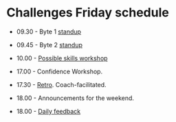 # Challenges Friday schedule

- 09.30 - Byte 1 [standup](../../pills/student_standups.md)
- 09.45 - Byte 2 [standup](../../pills/student_standups.md)
- 10.00 - [Possible skills workshop](../../pills/learning_at_makers.md#skills-workshops)

- 17.00 - Confidence Workshop.
- 17.30 - [Retro](https://github.com/makersacademy/course/blob/master/pills/student_retrospective.md). Coach-facilitated.
- 18.00 - Announcements for the weekend.
- 18.00 - [Daily feedback](../../pills/learning_at_makers.md#daily-feedback)

